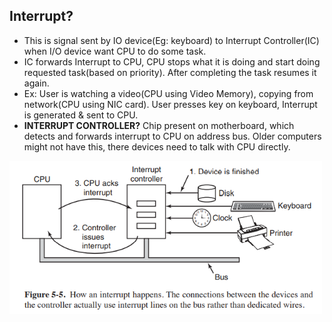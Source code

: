 ## Interrupt?
- This is signal sent by IO device(Eg: keyboard) to Interrupt Controller(IC) when I/O device want CPU to do some task. 
- IC forwards Interrupt to CPU, CPU stops what it is doing and start doing requested task(based on priority). After completing the task resumes it again.
- Ex: User is watching a video(CPU using Video Memory), copying from network(CPU using NIC card). User presses key on keyboard, Interrupt is generated & sent to CPU.
- **INTERRUPT CONTROLLER?** Chip present on motherboard, which detects and forwards interrupt to CPU on address bus. Older computers might not have this, there devices need to talk with CPU directly.

<img src="./interrupt.PNG" width=500 />
